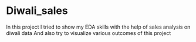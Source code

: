 # Diwali_sales
In this project I tried to show my EDA skills with the help of sales analysis on diwali data 
And also try to visualize various outcomes of this project
